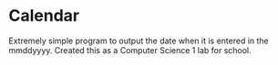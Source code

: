 # Calendar
Extremely simple program to output the date when it is entered in the mmddyyyy.
Created this as a Computer Science 1 lab for school.
